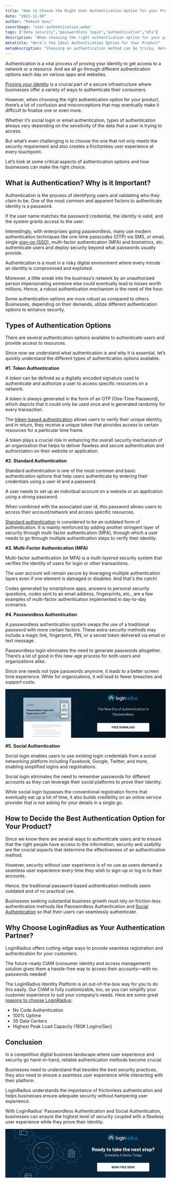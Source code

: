 ```yaml
---
title: "How to Choose the Right User Authentication Option for your Product"
date: "2021-11-08"
author: "Rakesh Soni"
coverImage: "user-authentication.webp"
tags: ["data security","passwordless login","authentication","mfa"]
description: "When choosing the right authentication option for your product, there’s a lot of confusion and misconceptions that may eventually make it difficult to finalize one or even more."
metatitle: "Here’s the Ideal Authentication Option for Your Product"
metadescription: "Choosing an authentication method can be tricky. Here’s an insightful read depicting the different types of authentication and how to choose the best."
---
```



Authentication is a vital process of proving your identity to get access to a network or a resource. And we all go through different authentication options each day on various apps and websites. 

[Proving your identity](https://www.loginradius.com/blog/identity/identity-proofing/) is a crucial part of a secure infrastructure where businesses offer a variety of ways to authenticate their consumers.  

However, when choosing the right authentication option for your product, there’s a lot of confusion and misconceptions that may eventually make it difficult to finalize one or even more. 

Whether it’s social login or email authentication, types of authentication always vary depending on the sensitivity of the data that a user is trying to access. 

But what’s even challenging is to choose the one that not only meets the security requirement and also creates a frictionless user experience at every touchpoint. 

Let’s look at some critical aspects of authentication options and how businesses can make the right choice. 


## What is Authentication? Why is it Important? 

Authentication is the process of identifying users and validating who they claim to be. One of the most common and apparent factors to authenticate identity is a password. 

If the user name matches the password credential, the identity is valid, and the system grants access to the user.

Interestingly, with enterprises going passwordless, many use modern authentication techniques like one-time passcodes (OTP) via SMS, or email, single [sign-on (SSO),](https://www.loginradius.com/blog/identity/what-is-single-sign-on/) multi-factor authentication (MFA) and biometrics, etc. authenticate users and deploy security beyond what passwords usually provide.

Authentication is a must in a risky digital environment where every minute an identity is compromised and exploited. 

Moreover, a little sneak into the business’s network by an unauthorized person impersonating someone else could eventually lead to losses worth millions. Hence, a robust authentication mechanism is the need of the hour. 

Some authentication options are more robust as compared to others. Businesses, depending on their demands, utilize different authentication options to enhance security. 


## Types of Authentication Options

There are several authentication options available to authenticate users and provide access to resources. 

Since now we understand what authentication is and why it is essential, let’s quickly understand the different types of authentication options available. 

**#1. Token Authentication**

A token can be defined as a digitally encoded signature used to authenticate and authorize a user to access specific resources on a network.

A token is always generated in the form of an OTP (One-Time Password), which depicts that it could only be used once and is generated randomly for every transaction.

The [token-based authentication](https://www.loginradius.com/blog/identity/pros-cons-token-authentication/) allows users to verify their unique identity, and in return, they receive a unique token that provides access to certain resources for a particular time frame.

A token plays a crucial role in enhancing the overall security mechanism of an organization that helps to deliver flawless and secure authentication and authorization on their website or application.

**#2. Standard Authentication**

Standard authentication is one of the most common and basic authentication options that help users authenticate by entering their credentials using a user id and a password. 

A user needs to set up an individual account on a website or an application using a strong password. 

When combined with the associated user id, this password allows users to access their account/network and access specific resources. 

[Standard authentication](https://www.loginradius.com/authentication/) is considered to be an outdated form of authentication. It is mainly reinforced by adding another stringent layer of security through multi-factor authentication (MFA), through which a user needs to go through multiple authentication steps to verify their identity. 

**#3. Multi-Factor Authentication (MFA)**

Multi-factor authentication (or MFA)  is a multi-layered security system that verifies the identity of users for login or other transactions.

The user account will remain secure by leveraging multiple authentication layers even if one element is damaged or disabled. And that's the catch!

Codes generated by smartphone apps, answers to personal security questions, codes sent to an email address, fingerprints, etc., are a few examples of multi-factor authentication implemented in day-to-day scenarios.

**#4. Passwordless Authentication**

A passwordless authentication system swaps the use of a traditional password with more certain factors. These extra-security methods may include a magic link, fingerprint, PIN, or a secret token delivered via email or text message.

Passwordless login eliminates the need to generate passwords altogether. There’s a lot of good in this new-age process for both users and organizations alike.

Since one needs not type passwords anymore, it leads to a better screen time experience. While for organizations, it will lead to fewer breaches and support costs.

[![DS-magic-link-pass](DS-magic-link-pass.webp)](https://www.loginradius.com/resource/loginradius-ciam-passwordless-login/)

**#5. Social Authentication**

Social login enables users to use existing login credentials from a social networking platform including Facebook, Google, Twitter, and more, enabling simplified logins and registrations.

Social login eliminates the need to remember passwords for different accounts as they can leverage their social platforms to prove their identity. 

While social login bypasses the conventional registration forms that eventually eat up a lot of time, it also builds credibility on an online service provider that is not asking for your details in a single go.


## How to Decide the Best Authentication Option for Your Product? 

Since we know there are several ways to authenticate users and to ensure that the right people have access to the information, security and usability are the crucial aspects that determine the effectiveness of an authentication method. 

However, security without user experience is of no use as users demand a seamless user experience every time they wish to sign-up or log in to their accounts. 

Hence, the traditional password-based authentication methods seem outdated and of no practical use. 

Businesses seeking substantial business growth must rely on friction-less authentication methods like Passwordless Authentication and [Social Authentication](https://www.loginradius.com/social-login/) so that their users can seamlessly authenticate. 


## Why Choose LoginRadius as Your Authentication Partner? 

LoginRadius offers cutting-edge ways to provide seamless registration and authentication for your customers.

The future-ready CIAM (consumer identity and access management) solution gives them a hassle-free way to access their accounts—with no passwords needed! 

The LoginRadius Identity Platform is an out-of-the-box way for you to do this easily. Our CIAM is fully customizable, too, so you can simplify your customer experience to suit your company’s needs. Here are some great [reasons to choose LoginRadius](https://www.loginradius.com/blog/identity/best-idaas-provider-loginradius/):



* No Code Authentication
* 100% Uptime
* 35 Data Centers
* Highest Peak Load Capacity (180K Logins/Sec)


## Conclusion 

In a competitive digital business landscape where user experience and security go hand-in-hand, reliable authentication methods become crucial. 

Businesses need to understand that besides the best security practices, they also need to ensure a seamless user experience while interacting with their platform. 

LoginRadius understands the importance of frictionless authentication and helps businesses ensure adequate security without hampering user experience. 

With LoginRadius’ Passwordless Authentication and Social Authentication, businesses can ensure the highest level of security coupled with a flawless user experience while they prove their identity.

[![Book-a-demo-loginradius](../../assets/book-a-demo-loginradius.webp)](https://www.loginradius.com/contact-us?utm_source=blog&utm_medium=web&utm_campaign=authentication-option-for-your-product)


